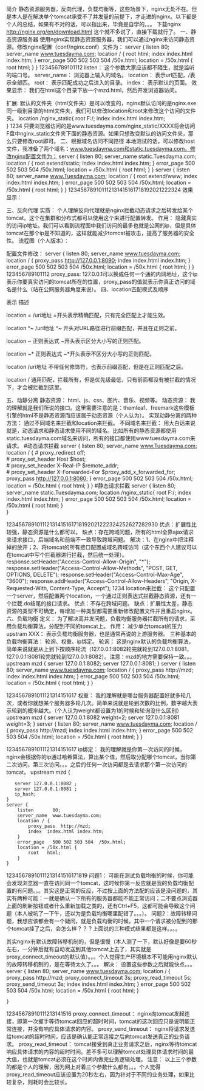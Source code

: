 简介
静态资源服务器，反向代理，负载均衡等，这些场景下，nginx无处不在。但是本人是在解决单个tomcat承受不了并发量的前提下，才走进的nginx。以下都是个人的总结，如果有不对的话，可以指出来，毕竟是自学的。。。
下载nginx
http://nginx.org/en/download.html  这个就不多说了，直接下载就行了。
一、静态资源服务器
使用nginx实现静态资源服务器，我们可以通过nginx来访问静态资源。修改nginx配置（conf/nginx.conf）文件为：
  server {
        listen       80;
        server_name  www.tuesdayma.com;
        location / {
            root   html;
            index  index.html index.htm;
        }
        error_page   500 502 503 504  /50x.html;
        location = /50x.html {
            root   html;
        }
    }
123456789101112
listen： 这个参数大家应该都不陌生，就是监听的端口号。
server_name： 浏览器上输入的域名。
location： 表示url匹配，/表示全部匹。
root： 表示匹配成功之后进入的目录。
index： 表示默认的页面。
效果显示：
我们在html这个目录下放一个mzd.html，然后开发浏览器访问。


扩展:
默认的文件夹（html文件夹）是可以改变的，nginx默认访问的是nginx.exe同一级别目录的html文件夹，我们可以修改location和root来修改这个访问的文件夹。
 location /nginx_static{
            root   F:/;
            index  index.html index.htm;    
  }
1234
只要浏览器访问的是www.tuesdayma.com/nginx_static/XXXX将会访问F盘中nginx_static文件夹下面的静态资源。如果只想改变默认的访问文件夹，那么只要修改root即可。
二、根据域名访问不同路径
本地测试的话，可以修改host文件，我准备了两个域名：www.tuesdayma.com和static.tuesdayma.com。修改nginx配置文件为：
   server {
        listen       80;
        server_name  static.Tuesdayma.com;
        location / {
            root   extend/static;
            index  index.html index.htm;
        }
        error_page   500 502 503 504  /50x.html;
        location = /50x.html {
            root   html;
        }
    }
   server {
        listen       80;
        server_name  www.Tuesdayma.com;
        location / {
            root   extend/www;
            index  index.html index.htm;
        }
        error_page   500 502 503 504  /50x.html;
        location = /50x.html {
            root   html;
        }
    }
123456789101112131415161718192021222324
效果显示：


三、反向代理
实质： 个人理解反向代理就是nginx拦截动态请求之后转发给某个tomcat。这个在集群和分布式都可以使用这个来进行配置转发。
作用： 隐藏真实的访问ip地址。我们可以看到流程图中我们访问的最多也就是公网的ip，但是具体tomcat在那个ip是不知道的，这样就能减少tomcat被攻击，提高了服务器的安全性。
流程图（个人版本）：

配置文件修改：
     server {
        listen       80;
        server_name  www.tuesdayma.com;
        location / {
            proxy_pass   http://127.0.0.1:8090;
            index  index.html index.htm;
        }
        error_page   500 502 503 504  /50x.html;
        location = /50x.html {
            root   html;
        }
    }
123456789101112
proxy_pass: 127.0.0.1可以换成任何一个通的内网地址，这个ip表示你要真实访问的tomcat所在的位置，proxy_pass的值就表示你真正访问的域名是什么（站在公网服务器角度来说）。
四、location匹配模式及顺序




表示
描述




location = /uri地址
=开头表示精确匹配，只有完全匹配上才能生效。


location ^~ /uri地址
^~ 开头对URL路径进行前缀匹配，并且在正则之前。


location ~ 正则表达式
~开头表示区分大小写的正则匹配。


location ~* 正则表达式
~*开头表示不区分大小写的正则匹配。


location /uri地址
不带任何修饰符，也表示前缀匹配，但是在正则匹配之后。


location /
通用匹配，拦截所有，但是优先级最低，只有前面都没有被拦截的情况下，才会被拦截到这里。


五、动静分离
静态资源： html、js、css、图片、音乐、视频等。
动态资源： 我的理解就是我们所说的接口。这里需要注意的是：themleaf、freemark这些模板引擎的html不是静态资源而应该属于动态资源（个人认为）。
实现动静分离的两种方法： 通过不同域名来拦截和location来拦截。
不同域名来拦截： 用大白话来说就是，动态请求和静态请求使用不同的域名。比如所有的静态资源都使用static.tuesdayma.com域名来访问，所有的接口都使用www.tuesdayma.com来请求。
  #动态请求拦截
  server {
        listen       80;
        server_name  www.Tuesdayma.com;
        location / {
           # proxy_redirect off;  
           # proxy_set_header Host $host;  
           # proxy_set_header X-Real-IP $remote_addr;  
           # proxy_set_header X-Forwarded-For $proxy_add_x_forwarded_for;  
            proxy_pass   http://127.0.0.1:8080;
        }
        error_page   500 502 503 504  /50x.html;
        location = /50x.html {
            root   html;
        }
    }
   #静态请求拦截
   server {
        listen       80;
        server_name  static.Tuesdayma.com;
        location /nginx_static{
            root   F:/;
            index  index.html index.htm;
        }
        error_page   500 502 503 504  /50x.html;
        location = /50x.html {
            root   html;
        }  
    }

123456789101112131415161718192021222324252627282930
优点：扩展性比较强，静态资源是什么都可以。
缺点：存在跨域问题，所有的html全靠ajax请求来请求接口，后端域名和前端不一致导致跨域问题。
解决：1、在nginx中把注释掉的放开；2、将tomcat的所有接口配置成域名跨域访问（这个东西个人建议可以在tomcat中写个拦截器进行拦截，然后统一处理）。
 response.setHeader("Access-Control-Allow-Origin", "*");
 response.setHeader("Access-Control-Allow-Methods", "POST, GET, OPTIONS, DELETE");
 response.setHeader("Access-Control-Max-Age", "3600");
 response.addHeader("Access-Control-Allow-Headers", "Origin, X-Requested-With, Content-Type, Accept");
1234
location来拦截： 这个只配置一个server，然后配置两个location，一个通过正则表达式拦截静态资源，还有一个拦截.do结尾的接口请求。
优点：不存在跨域问题。
缺点：扩展性太差，静态资源的类型不可确定，每增加一种类型都需要重新修改配置文件并且重启nginx。
六、负载均衡
定义： 为了解决高并发问题，负载均衡服务器拦截所有的请求，采用负载均衡算法，分配到不同的tomcat上。
作用： 减少单台tomcat的压力
upstram  XXX： 表示负载均衡服务器，也是通常再说的上游服务器。
三种基本的负载均衡算法： 轮询、权重、ip绑定。
轮询： 这是nginx默认的负载均衡算法，简单来说就是从上到下按顺序轮流（127.0.0.1:8082轮完就轮到127.0.0.1:8081，127.0.0.1:8081轮完就轮到127.0.0.1:8082）。注意：mzd的地方需要保持一致。。。
 upstream  mzd {
       server 127.0.0.1:8082;
       server 127.0.0.1:8081;
    }
    server {
        listen       80;
        server_name  www.tuesdayma.com;
        location / {
            proxy_pass  http://mzd;
            index  index.html index.htm;
        }
        error_page   500 502 503 504  /50x.html;
        location = /50x.html {
            root   html;
        }
    }

1234567891011121314151617
权重： 我的理解就是哪台服务器配置好就多轮几次，或者你就想某个服务器多轮几次。简单来说就是轮到次数的比例，数字越大表示轮到的概率越大。（个人认为weight都设置为1的时候和轮询没什么区别）
 upstream  mzd {
       server 127.0.0.1:8082 weight=2;
       server 127.0.0.1:8081 weight=3;
    }
    server {
        listen       80;
        server_name  www.tuesdayma.com;
        location / {
            proxy_pass  http://mzd;
            index  index.html index.htm;
        }
        error_page   500 502 503 504  /50x.html;
        location = /50x.html {
            root   html;
        }
    }

1234567891011121314151617
ip绑定： 我的理解就是你第一次访问的时候，nginx会根据你的ip通过哈希算法，算出某个值，然后取分配哪个tomcat，当你第二次访问，第三次访问。。。之后的任何一次访问都是去请求那个第一次访问的tomcat。
 upstream  mzd {
	
       server 127.0.0.1:8082 ;
       server 127.0.0.1:8081 ;
       ip_hash;
    }
    server {
        listen       80;
        server_name  www.tuesdayma.com;
        location / {
            proxy_pass  http://mzd;
            index  index.html index.htm;
        }
        error_page   500 502 503 504  /50x.html;
        location = /50x.html {
            root   html;
        }
    }

12345678910111213141516171819
问题1： 可能在测试负载均衡的时候，你可能会发现浏览器一直在访问同一个tomcat，这时候你第一反应就是我的负载均衡配置的有问题。。。其实这是正常的反应，不过按上面的方法配的应该是没问题的，其实有两种可能：一就是确认一下所有的服务器都能不能正常访问；二不要点浏览器上面的刷新按钮或者什么重新加载之类的，还有Ctrl+F5，这都可能会导致这个问题（本人被坑了一下午，还以为是负载均衡哪里配错了。。。）。
问题2：故障转移问题，我想应该都会有一个疑问，就是负载均衡的时候，其中一个请求被分配到的那个tomcat挂了之后，会怎么样？？？上面说的三种模式结果都是这样。。。。

其实nginx有默认故障转移机制的，但是很慢（本人测了一下，默认好像是要60秒左右，一分钟后就有自动发送到其他tomcat上去了，其实就是proxy_connect_timeout的默认值）。。。个人觉得生产环境根本不可能用nginx默认的故障转移机制的，是在等待太久了。。。
解决： 设置这些参数之后就能快点。。。
    server {
        listen       80;
        server_name  www.tuesdayma.com;
        location / {
            proxy_pass  http://mzd;
            proxy_connect_timeout 3s;
            proxy_read_timeout 5s;
            proxy_send_timeout 3s;
            index  index.html index.htm;
        }
        error_page   500 502 503 504  /50x.html;
        location = /50x.html {
            root   html;
        }

    }
12345678910111213141516
proxy_connect_timeout： nginx向tomcat发起连接，即第一次握手等待tomcat回应的超时时间，tomcat的这次回应只是说明能正常连接，并没有响应具体请求的内容。
proxy_send_timeout： nginx将请求发送给tomcat的超时时间，应该是确认能正常连接之后向tomcat发送真正的业务请求。
proxy_read_timeout： tomcat接受到真正业务请求之后，nginx等待tomcat响应具体请求的内容的超时时间。差不多可以理解tomcat处理具体请求时间的最大值，也就是tomcat必须在这个时间内做完业务逻辑处理。
注意： 以上三个参数的都是个人的理解，因为网上对着三个参数什么都有。。。个人觉得proxy_read_timeout应该设置为20秒左右，因为针对于不同的业务处理，如果比较复杂，则耗时会比较长。